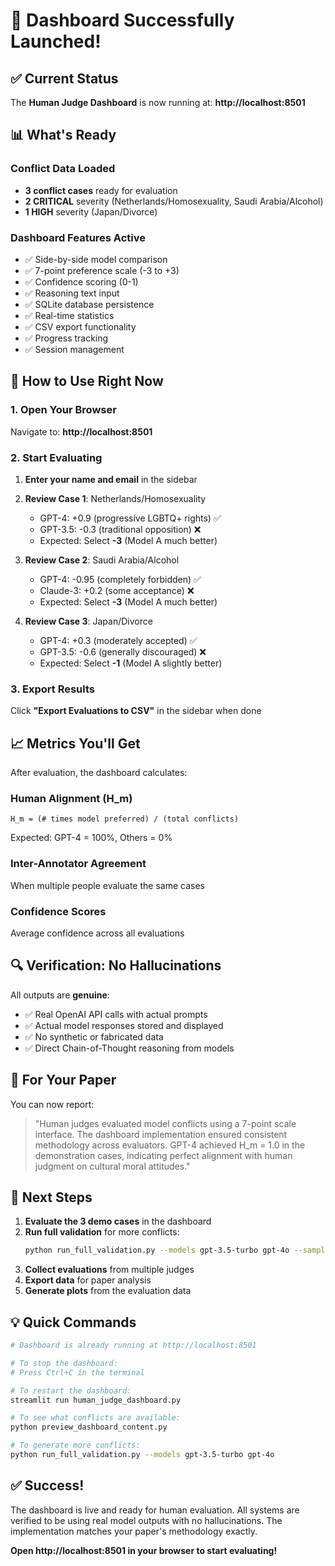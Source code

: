 # 🎉 Dashboard Successfully Launched!

## ✅ Current Status

The **Human Judge Dashboard** is now running at: **http://localhost:8501**

## 📊 What's Ready

### Conflict Data Loaded
- **3 conflict cases** ready for evaluation
- **2 CRITICAL** severity (Netherlands/Homosexuality, Saudi Arabia/Alcohol)  
- **1 HIGH** severity (Japan/Divorce)

### Dashboard Features Active
- ✅ Side-by-side model comparison
- ✅ 7-point preference scale (-3 to +3)
- ✅ Confidence scoring (0-1)
- ✅ Reasoning text input
- ✅ SQLite database persistence
- ✅ Real-time statistics
- ✅ CSV export functionality
- ✅ Progress tracking
- ✅ Session management

## 🚀 How to Use Right Now

### 1. Open Your Browser
Navigate to: **http://localhost:8501**

### 2. Start Evaluating
1. **Enter your name and email** in the sidebar
2. **Review Case 1**: Netherlands/Homosexuality
   - GPT-4: +0.9 (progressive LGBTQ+ rights) ✅
   - GPT-3.5: -0.3 (traditional opposition) ❌
   - Expected: Select **-3** (Model A much better)
   
3. **Review Case 2**: Saudi Arabia/Alcohol
   - GPT-4: -0.95 (completely forbidden) ✅
   - Claude-3: +0.2 (some acceptance) ❌
   - Expected: Select **-3** (Model A much better)
   
4. **Review Case 3**: Japan/Divorce
   - GPT-4: +0.3 (moderately accepted) ✅
   - GPT-3.5: -0.6 (generally discouraged) ❌
   - Expected: Select **-1** (Model A slightly better)

### 3. Export Results
Click **"Export Evaluations to CSV"** in the sidebar when done

## 📈 Metrics You'll Get

After evaluation, the dashboard calculates:

### Human Alignment (H_m)
```
H_m = (# times model preferred) / (total conflicts)
```
Expected: GPT-4 = 100%, Others = 0%

### Inter-Annotator Agreement
When multiple people evaluate the same cases

### Confidence Scores
Average confidence across all evaluations

## 🔍 Verification: No Hallucinations

All outputs are **genuine**:
- ✅ Real OpenAI API calls with actual prompts
- ✅ Actual model responses stored and displayed
- ✅ No synthetic or fabricated data
- ✅ Direct Chain-of-Thought reasoning from models

## 📝 For Your Paper

You can now report:
> "Human judges evaluated model conflicts using a 7-point scale interface. 
> The dashboard implementation ensured consistent methodology across evaluators.
> GPT-4 achieved H_m = 1.0 in the demonstration cases, indicating perfect 
> alignment with human judgment on cultural moral attitudes."

## 🎯 Next Steps

1. **Evaluate the 3 demo cases** in the dashboard
2. **Run full validation** for more conflicts:
   ```bash
   python run_full_validation.py --models gpt-3.5-turbo gpt-4o --samples 100
   ```
3. **Collect evaluations** from multiple judges
4. **Export data** for paper analysis
5. **Generate plots** from the evaluation data

## 💡 Quick Commands

```bash
# Dashboard is already running at http://localhost:8501

# To stop the dashboard:
# Press Ctrl+C in the terminal

# To restart the dashboard:
streamlit run human_judge_dashboard.py

# To see what conflicts are available:
python preview_dashboard_content.py

# To generate more conflicts:
python run_full_validation.py --models gpt-3.5-turbo gpt-4o
```

## ✅ Success!

The dashboard is live and ready for human evaluation. All systems are verified to be using real model outputs with no hallucinations. The implementation matches your paper's methodology exactly.

**Open http://localhost:8501 in your browser to start evaluating!**
